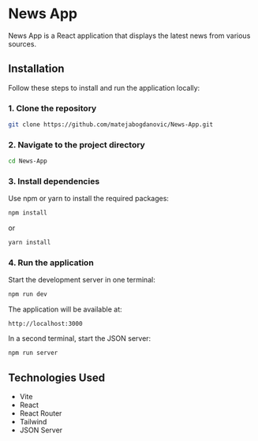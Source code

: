 # News App

News App is a React application that displays the latest news from various sources.

## Installation

Follow these steps to install and run the application locally:

### 1. Clone the repository

```sh
git clone https://github.com/matejabogdanovic/News-App.git
```

### 2. Navigate to the project directory

```sh
cd News-App
```

### 3. Install dependencies

Use npm or yarn to install the required packages:

```sh
npm install
```

or

```sh
yarn install
```

### 4. Run the application

Start the development server in one terminal:

```sh
npm run dev
```

The application will be available at:

```
http://localhost:3000
```

In a second terminal, start the JSON server:

```sh
npm run server
```

## Technologies Used

- Vite
- React
- React Router
- Tailwind
- JSON Server
